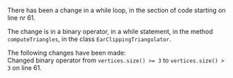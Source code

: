 There has been a change in a while loop, in the section of code starting on line nr 61.
  
The change is in a binary operator, in a while statement, in the method ```computeTriangles```, in the class ```EarClippingTriangulator```.
  
The following changes have been made:  
Changed binary operator from ```vertices.size() >= 3``` to ```vertices.size() > 3``` on line 61.  
